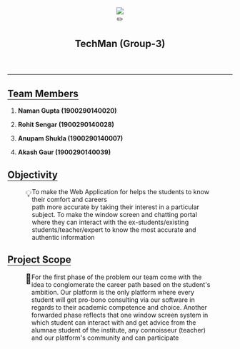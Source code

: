 <html><head><meta http-equiv="Content-Type" content="text/html; charset=utf-8"/>
</head><body><article id="9dd858b8-32fb-4dcf-ae7c-c1dd4e9849de" class="page serif"><header><img class="page-cover-image" src="https://www.notion.so/image/https%3A%2F%2Fs3-us-west-2.amazonaws.com%2Fsecure.notion-static.com%2F8418b961-000d-43a8-8ac1-ea8146244ec6%2FTechMan_(1).png?table=block&id=9dd858b8-32fb-4dcf-ae7c-c1dd4e9849de&spaceId=f046f33f-6d2f-47f6-8dcb-ecf9e2499c23&width=3840&userId=1b017b28-40e4-459f-9032-de91d20df7ea&cache=v2" style="object-position:center 39.49%"/><div class="page-header-icon page-header-icon-with-cover"><span class="icon">✏️</span></div><h1 class="page-title">TechMan (Group-3)</h1></header><div class="page-body"><hr id="2b309de9-7117-4c1a-bea3-de827b957c10"/><h2 id="ff1284e7-a0d4-4a39-9175-92c1c2802003" class=""><span style="border-bottom:0.05em solid">Team Members</span></h2><p id="f221dbe7-de60-4745-bf01-d088828ebd06" class="">
</p><ol type="1" id="0c7c579c-75ce-4109-987d-60efdd9decd9" class="block-color-teal_background numbered-list" start="1"><li><strong>Naman Gupta   (1900290140020)</strong></li></ol><ol type="1" id="b45007eb-7a4a-4065-8466-fb9974d23b08" class="block-color-teal_background numbered-list" start="2"><li><strong>Rohit Sengar (1900290140028)</strong></li></ol><ol type="1" id="c2e799b6-2ee6-44b7-8724-f11cffc68c9d" class="block-color-teal_background numbered-list" start="3"><li><strong>Anupam Shukla (1900290140007)</strong></li></ol><ol type="1" id="63ad50e9-1225-4e3a-ad1e-64c33b6c7400" class="block-color-teal_background numbered-list" start="4"><li><strong>Akash Gaur (1900290140039)</strong></li></ol><p id="6fea4082-f6dc-4438-b284-bfc284e4c18d" class="">
</p><p id="ea0fca8d-7b60-4f87-95ee-0d57f4bc8748" class="">
</p><h2 id="96e50563-5ffa-4baf-9fa3-e8d45b976c1f" class="block-color-orange_background"><span style="border-bottom:0.05em solid">Objectivity</span></h2><figure class="block-color-gray_background callout" style="white-space:pre-wrap;display:flex" id="fc8ba504-63d8-4d8b-a060-8e5265de1d5b"><div style="font-size:1.5em"><span class="icon">💡</span></div><div style="width:100%">To make the Web Application for helps the students to know their comfort and careers
path more accurate by taking their interest in a particular subject. To make the window screen and chatting portal where they can interact with the ex-students/existing      students/teacher/expert to know the most accurate and authentic information</div></figure><p id="7ef77b16-0885-4b29-a1de-7c986d1179f2" class="">
</p><h2 id="1cf7147b-9b83-48b3-92d6-2ea03775fa33" class="block-color-pink_background"><span style="border-bottom:0.05em solid">Project Scope</span></h2><figure class="block-color-gray_background callout" style="white-space:pre-wrap;display:flex" id="69b5705e-1c87-41d4-ab5d-9f1b5e278846"><div style="font-size:1.5em"><span class="icon">📢</span></div><div style="width:100%">For the first phase of the problem our team come with the idea to conglomerate the career path based on the student&#x27;s ambition. Our platform is the only platform where every student will get pro-bono consulting via our software in regards to their academic competence and choice. Another forwarded phase reflects that one window screen system in which student can interact with and get advice from the alumnae student of the institute, any connoisseur (teacher) and our platform&#x27;s community and can participate</div></figure><p id="8e866a92-fd5b-4ae1-842f-ef0caef041a3" class="">
</p></div></article></body></html>

